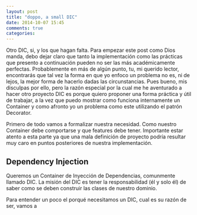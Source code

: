 ```yaml
---
layout: post
title: "doppo, a small DIC"
date: 2014-10-07 15:45
comments: true
categories: 
---
```

Otro DIC, si, y los que hagan falta. Para empezar este post como Dios manda,
debo dejar claro que tanto la implementación como las prácticas que presento
a continuación pueden no ser las más académicamente perfectas. Probablemente
en más de algún punto, tu, mi querido lector, encontrarás que tal vez la forma
en que yo enfoco un problema no es, ni de lejos, la mejor forma de hacerlo dadas
las circunstancias. Pues bueno, mis disculpas por ello, pero la razón especial
por la cual me he aventurado a hacer otro proyecto DIC es porque quiero proponer
una forma práctica y útil de trabajar, a la vez que puedo mostrar como funciona
internamente un Container y como afronto yo un problema como este utilizando el
patrón Decorator.

Primero de todo vamos a formalizar nuestra necesidad. Como nuestro Container
debe comportarse y que features debe tener. Importante estar atento a esta parte
ya que una mala definición de proyecto podría resultar muy caro en puntos
posteriores de nuestra implementación.

## Dependency Injection

Queremos un Container de Inyección de Dependencias, comunmente llamado DIC. La
misión del DIC es tener la responsabilidad (él y solo él) de saber como se deben
construir las clases de nuestro dominio.

Para entender un poco el porqué necesitamos un DIC, cual es su razón de ser,
vamos a